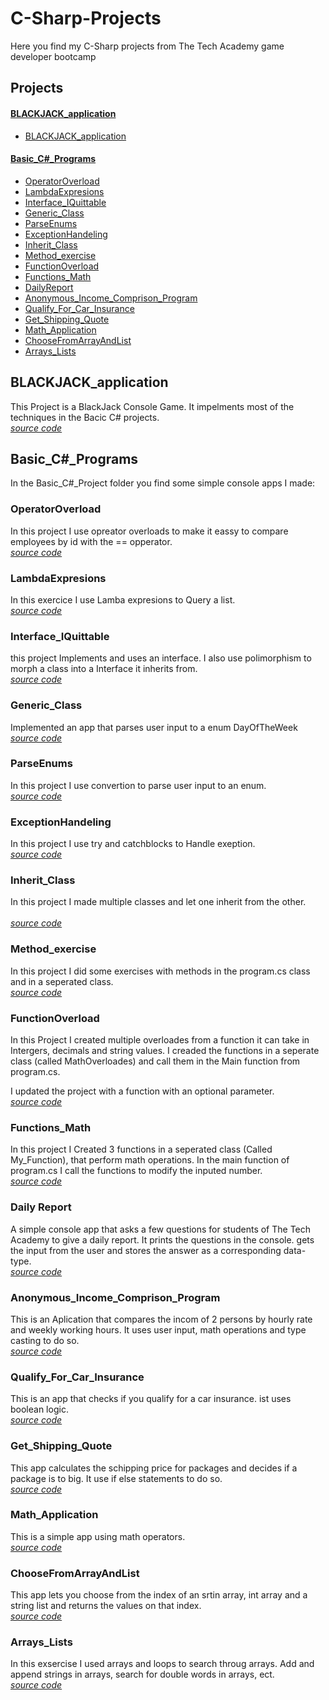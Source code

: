 # C-Sharp-Projects
Here you find my C-Sharp projects from The Tech Academy game developer bootcamp

## Projects
#### [BLACKJACK_application](#blackjack_application)
- [BLACKJACK_application](#blackjack_application)
#### [Basic_C#_Programs](#basic_c_programs)
- [OperatorOverload](#operatoroverload)
- [LambdaExpresions](#lambdaexpresions)
- [Interface_IQuittable](#interface_iquittable)
- [Generic_Class](#generic_class)
- [ParseEnums](#parseenums)
- [ExceptionHandeling](#exceptionhandeling)
- [Inherit_Class](#inherit_class)
- [Method_exercise](#method_exercise)
- [FunctionOverload](#functionoverload)
- [Functions_Math](#functions_math)
- [DailyReport](#daily-report)
- [Anonymous_Income_Comprison_Program](#anonymous_income_comprison_program)
- [Qualify_For_Car_Insurance](#qualify_for_car_insurance)
- [Get_Shipping_Quote](#get_shipping_quote)
- [Math_Application](#math_application)
- [ChooseFromArrayAndList](#choosefromarrayandlist)
- [Arrays_Lists](#arrays_lists)

## BLACKJACK_application
This Project is a BlackJack Console Game. It impelments most of the techniques in the Bacic C# projects.
<br>*[source code](BLACKJACK_application/BLACKJACK_application)*

## Basic_C#_Programs
In the Basic_C#_Project folder you find some simple console apps I made:

### OperatorOverload
In this project I use opreator overloads to make it eassy to compare employees by id with the == opperator. 
<br>*[source code](Basic_C#_Programs/OperatorOverload/OperatorOverload)*

### LambdaExpresions
In this exercice I use Lamba expresions to Query a list.
<br>*[source code](Basic_C#_Programs/LambdaExpresions/LambdaExpresions)*

### Interface_IQuittable
this project Implements and uses an interface. I also use polimorphism to morph a class into a Interface it inherits from.
<br>*[source code](Basic_C#_Programs/Interface_IQuittable/Interface_IQuittable)*

### Generic_Class
Implemented an app that parses user input to a enum DayOfTheWeek
<br>*[source code](Basic_C#_Programs/Generic_Class/Generic_Class)*

### ParseEnums
In this project I use convertion to parse user input to an enum. 
<br>*[source code](Basic_C#_Programs/ParseEnums/ParseEnums)*

### ExceptionHandeling
In this project I use try and catchblocks to Handle exeption.
<br>*[source code](Basic_C#_Programs/ExceptionHandeling/ExceptionHandeling)*

### Inherit_Class
In this project I made multiple classes and let one inherit from the other.  
<br>*[source code](Basic_C#_Programs/Inherit_Class)*

### Method_exercise
In this project I did some exercises with methods in the program.cs class and in a seperated class.
<br>*[source code](Basic_C#_Programs/Method_exercise/Method_exercise)*

### FunctionOverload
In this Project I created multiple overloades from a function it can take in Intergers, decimals and string values.
I creaded the functions in a seperate class (called MathOverloades) and call them in the Main function from program.cs.

I updated the project with a function with an optional parameter.
<br>*[source code](Basic_C#_Programs/FunctionOverload/FunctionOverload)*

### Functions_Math
In this project I Created 3 functions in a seperated class (Called My_Function), that perform math operations.
In the main function of program.cs I call the functions to modify the inputed number. 
<br>*[source code](Basic_C#_Programs/Functions_Math)*

### Daily Report
A simple console app that asks a few questions for students of The Tech Academy to give a daily report.
It prints the questions in the console. gets the input from the user and stores the answer as a corresponding data-type.
<br>*[source code](Basic_C#_Programs/DailyReport/DailyReport)*

### Anonymous_Income_Comprison_Program
This is an Aplication that compares the incom of 2 persons by hourly rate and weekly working hours. 
It uses user input, math operations and type casting to do so. 
<br>*[source code](Basic_C#_Programs/Anonymous_Income_Comprison_Program/Anonymous_Income_Comprison_Program)*

### Qualify_For_Car_Insurance
This is an app that checks if you qualify for a car insurance. ist uses boolean logic.
<br>*[source code](Basic_C#_Programs/Qualify_For_Car_Insurance/Qualify_For_Car_Insurance)*

### Get_Shipping_Quote
This app calculates the schipping price for packages and decides if a package is to big. It use if else statements to do so.
<br>*[source code](Basic_C#_Programs/Get_Shipping_Quote)*

### Math_Application
This is a simple app using math operators.
<br>*[source code](Basic_C#_Programs/Math_Application/Math_Application)*

### ChooseFromArrayAndList
This app lets you choose from the index of an srtin array, int array and a string list and returns the values on that index.
<br>*[source code](Basic_C#_Programs/ChooseFromArrayAndList/ChooseFromArrayAndList)*

### Arrays_Lists
In this exsercise I used arrays and loops to search throug arrays. Add and append strings in arrays, search for double words in arrays, ect.
<br>*[source code](Basic_C#_Programs/Arrays_Lists)*
